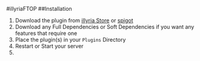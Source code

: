 #illyriaFTOP
##Installation

1. Download the plugin from [illyria Store]() or [spigot]()
1. Download any Full Dependencies or Soft Dependencies if you want any features that require one
1. Place the plugin(s) in your ``Plugins`` Directory
1. Restart or Start your server
1. 